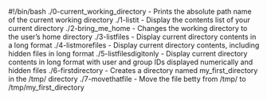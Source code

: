 #!/bin/bash
./0-current_working_directory - Prints the absolute path name of the current working directory
./1-listit - Display the contents list of your current directory
./2-bring_me_home - Changes the working directory to the user’s home directory
./3-listfiles - Display current directory contents in a long format
./4-listmorefiles - Display current directory contents, including hidden files in long format
./5-listfilesdigitonly - Display current directory contents in long format with user and group IDs displayed numerically and hidden files
./6-firstdirectory - Creates a directory named my_first_directory in the /tmp/ directory
./7-movethatfile - Move the file betty from /tmp/ to /tmp/my_first_directory
